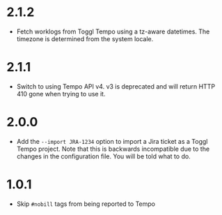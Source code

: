# 2.1.2

- Fetch worklogs from Toggl Tempo using a tz-aware datetimes. The timezone is determined from the system locale.

# 2.1.1

- Switch to using Tempo API v4. v3 is deprecated and will return HTTP 410 gone when trying to use it.

# 2.0.0

- Add the `--import JRA-1234` option to import a Jira ticket as a Toggl Tempo project. Note that this is backwards
  incompatible due to the changes in the configuration file. You will be told what to do.

# 1.0.1

- Skip `#nobill` tags from being reported to Tempo
